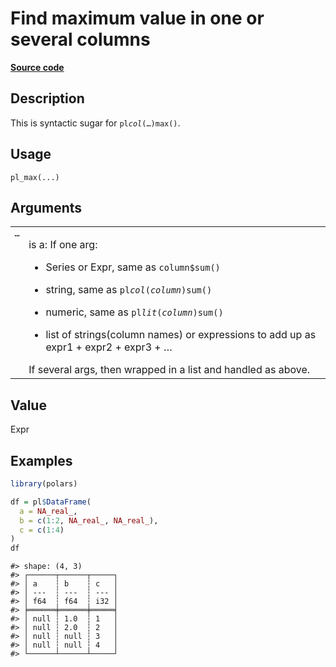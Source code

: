 

# Find maximum value in one or several columns

[**Source code**](https://github.com/pola-rs/r-polars/tree/main/R/functions__lazy.R#L534)

## Description

This is syntactic sugar for <code>pl$col(…)$max()</code>.

## Usage

<pre><code class='language-R'>pl_max(...)
</code></pre>

## Arguments

<table>
<tr>
<td style="white-space: nowrap; font-family: monospace; vertical-align: top">
<code id="pl_max_:_...">…</code>
</td>
<td>

is a: If one arg:

<ul>
<li>

Series or Expr, same as <code>column$sum()</code>

</li>
<li>

string, same as <code>pl$col(column)$sum()</code>

</li>
<li>

numeric, same as <code>pl$lit(column)$sum()</code>

</li>
<li>

list of strings(column names) or expressions to add up as expr1 +
expr2 + expr3 + …

</li>
</ul>
If several args, then wrapped in a list and handled as above.
</td>
</tr>
</table>

## Value

Expr

## Examples

``` r
library(polars)

df = pl$DataFrame(
  a = NA_real_,
  b = c(1:2, NA_real_, NA_real_),
  c = c(1:4)
)
df
```

    #> shape: (4, 3)
    #> ┌──────┬──────┬─────┐
    #> │ a    ┆ b    ┆ c   │
    #> │ ---  ┆ ---  ┆ --- │
    #> │ f64  ┆ f64  ┆ i32 │
    #> ╞══════╪══════╪═════╡
    #> │ null ┆ 1.0  ┆ 1   │
    #> │ null ┆ 2.0  ┆ 2   │
    #> │ null ┆ null ┆ 3   │
    #> │ null ┆ null ┆ 4   │
    #> └──────┴──────┴─────┘
